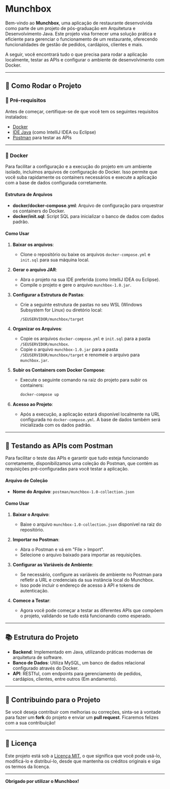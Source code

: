 # Munchbox

Bem-vindo ao **Munchbox**, uma aplicação de restaurante desenvolvida como parte de um projeto de pós-graduação em Arquitetura e Desenvolvimento Java. Este projeto visa fornecer uma solução prática e eficiente para gerenciar o funcionamento de um restaurante, oferecendo funcionalidades de gestão de pedidos, cardápios, clientes e mais.

A seguir, você encontrará tudo o que precisa para rodar a aplicação localmente, testar as APIs e configurar o ambiente de desenvolvimento com Docker.

---

## 🚀 Como Rodar o Projeto

### 🔧 Pré-requisitos

Antes de começar, certifique-se de que você tem os seguintes requisitos instalados:

- [Docker](https://www.docker.com/get-started)
- [IDE Java](https://www.jetbrains.com/idea/) (como IntelliJ IDEA ou Eclipse)
- [Postman](https://www.postman.com/downloads/) para testar as APIs

---

### 🐳 Docker

Para facilitar a configuração e a execução do projeto em um ambiente isolado, incluímos arquivos de configuração do Docker. Isso permite que você suba rapidamente os containers necessários e execute a aplicação com a base de dados configurada corretamente.

#### Estrutura de Arquivos

- **docker/docker-compose.yml**: Arquivo de configuração para orquestrar os containers do Docker.
- **docker/init.sql**: Script SQL para inicializar o banco de dados com dados padrão.

#### Como Usar

1. **Baixar os arquivos**:
   - Clone o repositório ou baixe os arquivos `docker-compose.yml` e `init.sql` para sua máquina local.

2. **Gerar o arquivo JAR**:
   - Abra o projeto na sua IDE preferida (como IntelliJ IDEA ou Eclipse).
   - Compile o projeto e gere o arquivo `munchbox-1.0.jar`.

3. **Configurar a Estrutura de Pastas**:
   - Crie a seguinte estrutura de pastas no seu WSL (Windows Subsystem for Linux) ou diretório local:
     ```
     /SEUSERVIDOR/munchbox/target
     ```

4. **Organizar os Arquivos**:
   - Copie os arquivos `docker-compose.yml` e `init.sql` para a pasta `/SEUSERVIDOR/munchbox`.
   - Copie o arquivo `munchbox-1.0.jar` para a pasta `/SEUSERVIDOR/munchbox/target` e renomeie o arquivo para `munchbox.jar`.

5. **Subir os Containers com Docker Compose**:
   - Execute o seguinte comando na raiz do projeto para subir os containers:
     ```bash
     docker-compose up
     ```

6. **Acesso ao Projeto**:
   - Após a execução, a aplicação estará disponível localmente na URL configurada no `docker-compose.yml`. A base de dados também será inicializada com os dados padrão.

---

## 🧪 Testando as APIs com Postman

Para facilitar o teste das APIs e garantir que tudo esteja funcionando corretamente, disponibilizamos uma coleção do Postman, que contém as requisições pré-configuradas para você testar a aplicação.

#### Arquivo de Coleção

- **Nome do Arquivo**: `postman/munchbox-1.0-collection.json`

#### Como Usar

1. **Baixar o Arquivo**:
   - Baixe o arquivo `munchbox-1.0-collection.json` disponível na raiz do repositório.

2. **Importar no Postman**:
   - Abra o Postman e vá em "File > Import".
   - Selecione o arquivo baixado para importar as requisições.

3. **Configurar as Variáveis de Ambiente**:
   - Se necessário, configure as variáveis de ambiente no Postman para refletir a URL e credenciais da sua instância local do Munchbox.
   - Isso pode incluir o endereço de acesso à API e tokens de autenticação.

4. **Comece a Testar**:
   - Agora você pode começar a testar as diferentes APIs que compõem o projeto, validando se tudo está funcionando como esperado.

---

## 📚 Estrutura do Projeto

- **Backend**: Implementado em Java, utilizando práticas modernas de arquitetura de software.
- **Banco de Dados**: Utiliza MySQL, um banco de dados relacional configurado através do Docker.
- **API**: RESTful, com endpoints para gerenciamento de pedidos, cardápios, clientes, entre outros (Em andamento).

---

## 📝 Contribuindo para o Projeto

Se você deseja contribuir com melhorias ou correções, sinta-se à vontade para fazer um **fork** do projeto e enviar um **pull request**. Ficaremos felizes com a sua contribuição!

---

## 📄 Licença

Este projeto está sob a [Licença MIT](LICENSE), o que significa que você pode usá-lo, modificá-lo e distribuí-lo, desde que mantenha os créditos originais e siga os termos da licença.

---

**Obrigado por utilizar o Munchbox!**
